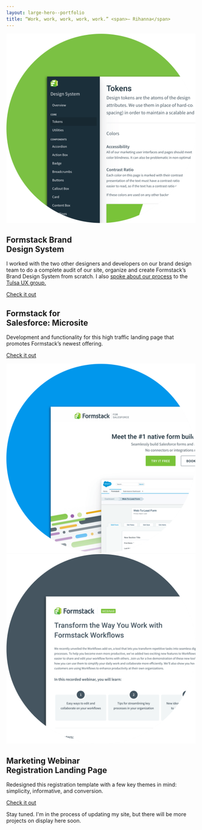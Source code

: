 ```yaml
---
layout: large-hero--portfolio
title: “Work, work, work, work, work.” <span>— Rihanna</span>
---
```


<div class="tofu-portfolio__item">
  <div class="tofu-portfolio__image">
    <img src="/images/design/brand-design-system.png">
  </div>
  <div class="tofu-portfolio__content">
    <h2>Formstack Brand <br>Design System</h2>
    <p>I worked with the two other designers and developers on our brand design team to do a complete audit of our site, organize and create Formstack’s Brand Design System from scratch. I also <a href="https://www.instagram.com/p/BaG8lvUlkcj/?taken-by=jacobrokaw">spoke about our process</a> to the <a href="https://tulsaux.com/" target="_blank">Tulsa UX group.</a></p>
    <p><a href="https://formstack.com/brand/design-system">Check it out</a></p>
  </div>
</div>

<div class="tofu-portfolio__item">
  <div class="tofu-portfolio__content right">
    <h2>Formstack for <br>Salesforce: Microsite</h2>
    <p>Development and functionality for this high traffic landing page that promotes Formstack’s newest offering.</p>
    <p><a href="https://www.formstack.com/salesforce" target="_blank">Check it out</a></p>
  </div>
  <div class="tofu-portfolio__image">
    <img src="/images/design/fs4sf.png">
  </div>
</div>

<div class="tofu-portfolio__item">
  <div class="tofu-portfolio__image">
    <img src="/images/design/webinar-lp.png">
  </div>
  <div class="tofu-portfolio__content">
    <h2>Marketing Webinar <br>Registration Landing Page</h2>
    <p>Redesigned this registration template with a few key themes in mind: simplicity, informative, and conversion.</p>
    <p><a href="https://www.formstack.com/webinars/transform-the-way-you-work" target="_blank">Check it out</a></p>
  </div>
</div>

<div class="stay-tuned">
  <p>Stay tuned. I'm in the process of updating my site, but there will be more projects on display here soon.</p>
</div>
